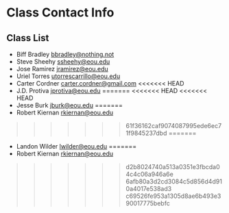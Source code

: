 # Class Contact Info

## Class List
* Biff Bradley      bbradley@nothing.not  
* Steve Sheehy		ssheehy@eou.edu  
* Jose Ramirez		jramirez@eou.edu  
* Uriel Torres    utorrescarrillo@eou.edu   
* Carter Cordner    carter.cordner@gmail.com
<<<<<<< HEAD
* J.D. Protiva		jprotiva@eou.edu
=======
<<<<<<< HEAD
<<<<<<< HEAD
* Jesse Burk		jburk@eou.edu
=======
* Robert Kiernan	rkiernan@eou.edu
>>>>>>> 61f36162caf9074087995ede6ec71f9845237dbd
=======
* Landon Wilder     lwilder@eou.edu
=======
* Robert Kiernan	rkiernan@eou.edu
>>>>>>> d2b8024740a513a0351e3fbcda04c4c06a946a6e
>>>>>>> 6afb80a3d2cd3084c5d856d4d910a4017e538ad3
>>>>>>> c69526fe953a1305d8ae6b493e390017775bebfc
